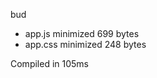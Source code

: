 bud

 - app.js       minimized       699 bytes
 - app.css       minimized       248 bytes

Compiled in 105ms